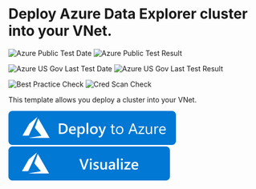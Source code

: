 # Deploy Azure Data Explorer cluster into your VNet.

![Azure Public Test Date](https://azurequickstartsservice.blob.core.windows.net/badges/101-kusto-vnet/PublicLastTestDate.svg)
![Azure Public Test Result](https://azurequickstartsservice.blob.core.windows.net/badges/101-kusto-vnet/PublicDeployment.svg)

![Azure US Gov Last Test Date](https://azurequickstartsservice.blob.core.windows.net/badges/101-kusto-vnet/FairfaxLastTestDate.svg)
![Azure US Gov Last Test Result](https://azurequickstartsservice.blob.core.windows.net/badges/101-kusto-vnet/FairfaxDeployment.svg)

![Best Practice Check](https://azurequickstartsservice.blob.core.windows.net/badges/101-kusto-vnet/BestPracticeResult.svg)
![Cred Scan Check](https://azurequickstartsservice.blob.core.windows.net/badges/101-kusto-vnet/CredScanResult.svg)

This template allows you deploy a cluster into your VNet.

[![Deploy To Azure](https://raw.githubusercontent.com/Azure/azure-quickstart-templates/master/1-CONTRIBUTION-GUIDE/images/deploytoazure.svg?sanitize=true)]("https://portal.azure.com/#create/Microsoft.Template/uri/https%3A%2F%2Fraw.githubusercontent.com%2FAzure%2Fazure-quickstart-templates%2Fmaster%2F101-kusto-vnet%2Fazuredeploy.json")
[![Visualize](https://raw.githubusercontent.com/Azure/azure-quickstart-templates/master/1-CONTRIBUTION-GUIDE/images/visualizebutton.svg?sanitize=true)]("http://armviz.io/#/?load=https%3A%2F%2Fraw.githubusercontent.com%2FAzure%2Fazure-quickstart-templates%2Fmaster%2F101-kusto-vnet%2Fazuredeploy.json")
